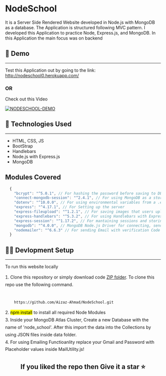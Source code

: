 <h1>NodeSchool</h1>
<p>It is a Server Side Rendered Website developed in Node.js with MongoDB as a database. The Application is structured following MVC pattern. I developed this Application to practice Node, Express.js, and MongoDB. In this Application the main focus was on backend</p>
<h2>📼 Demo</h2>
<hr />
Test this Application out by going to the link: <a href='http://nodeschool0.herokuapp.com/'>http://nodeschool0.herokuapp.com/</a>
<h3>OR</h3>
<p>Check out this Video</p>

[![NODESCHOOL-DEMO](https://adrotog-yt-embed.herokuapp.com/embed?v=II6-Nn34Gaw)](https://www.youtube.com/watch?v=II6-Nn34Gaw)

<h2>🧰 Technologies Used</h2>
<hr />
<ul>
    <li>HTML, CSS, JS</li>
    <li>BootStrap</li>
    <li>Handlebars</li>
    <li>Node.js with Express.js</li>
    <li>MongoDB</li>
</ul>

<h2>Modules Covered</h2>

```js
  {
    "bcrypt": "^5.0.1", // For hashing the password before saving to DB
    "connect-mongodb-session": "^2.4.1", // For using MongoDB as a store to save session data
    "dotenv": "^10.0.0", // For using environmental variables from a .env file using process.env
    "express": "^4.17.1", // For Setting up the server
    "express-fileupload": "^1.2.1", // For saving images that users uploaded while filling out the application
    "express-handlebars": "^5.3.2", // For using Handlebars with Express.js
    "express-session": "^1.17.2", // For mantaining sessions and storing session's data
    "mongodb": "^4.0.0", // MongoDB Node.js Driver for connecting, sending queries and retreiving result.
    "nodemailer": "^6.6.3" // For sending Email with verification Code to the Email Address of the user
  }
```

<h2>🧑‍💻 Devlopment Setup</h2>
<hr />
<p>To run this website locally</p>
<ol style="list-style-position:inside; padding-left:0px;line-height:1.7;">
<li> Clone this repository or simply download code <a href="https://github.com/Aizaz-Ahmad/NodeSchool/archive/refs/heads/main.zip">ZIP folder</a>. To clone this repo use the following command. 
<br />
<br />

```bash
    https://github.com/Aizaz-Ahmad/NodeSchool.git
```
</li>
<li><mark>npm install</mark> to install all required Node Modules</li>
<li>Inside your MongoDB Atlas Cluster, Create a new Database with the name of 'node_school'. After this import the data into the Collections by using JSON files inside data folder.</li>
<li>For using Emailing Functioanlity replace your Gmail and Password with Placeholder values inside MailUtility.js!</li>
</ol>
<h2 style="text-align:center;">If you liked the repo then Give it a star ⭐
